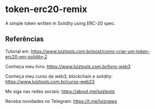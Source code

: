 # token-erc20-remix

A simple token written in Solidity using ERC-20 spec.

## Referências

Tutorial em: https://www.luiztools.com.br/post/como-criar-um-token-erc20-em-solidity-2

Conheça meu livro: https://www.luiztools.com.br/livro-web3

Conheça meu curso de web3, blockchain e solidity: https://www.luiztools.com.br/curso-web23

Me siga nas redes sociais: https://about.me/luiztools

Receba novidades no Telegram: https://t.me/luiznews